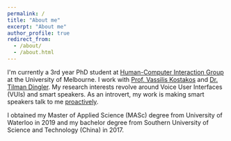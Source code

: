 ```yaml
---
permalink: /
title: "About me"
excerpt: "About me"
author_profile: true
redirect_from: 
  - /about/
  - /about.html
---
```


I'm currently a 3rd year PhD student at [Human-Computer Interaction Group](https://cis.unimelb.edu.au/hci) at the University of Melbourne. I work with [Prof. Vassilis Kostakos](https://people.eng.unimelb.edu.au/vkostakos/index.php) and [Dr. Tilman Dingler](http://tilmanification.com/). My research interests revolve around Voice User Interfaces (VUIs) and smart speakers. As an introvert, my work is making smart speakers talk to me [proactively](https://potashh.github.io/images/speaker_prototype.jpg).

I obtained my Master of Applied Science (MASc) degree from University of Waterloo in 2019 and my bachelor degree from Southern University of Science and Technology (China) in 2017. 

